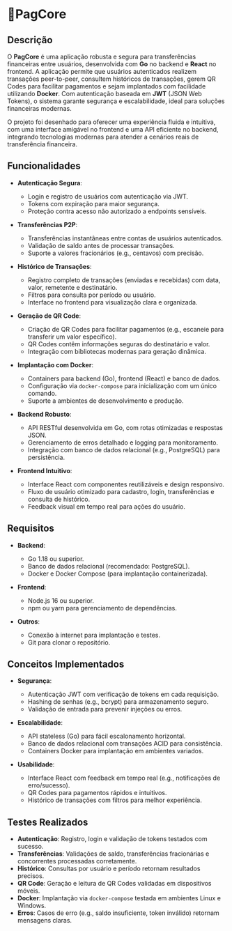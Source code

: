 # 💸PagCore

## Descrição
O **PagCore** é uma aplicação robusta e segura para transferências financeiras entre usuários, desenvolvida com **Go** no backend e **React** no frontend. A aplicação permite que usuários autenticados realizem transações peer-to-peer, consultem históricos de transações, gerem QR Codes para facilitar pagamentos e sejam implantados com facilidade utilizando **Docker**. Com autenticação baseada em **JWT** (JSON Web Tokens), o sistema garante segurança e escalabilidade, ideal para soluções financeiras modernas.

O projeto foi desenhado para oferecer uma experiência fluida e intuitiva, com uma interface amigável no frontend e uma API eficiente no backend, integrando tecnologias modernas para atender a cenários reais de transferência financeira.

## Funcionalidades

- **Autenticação Segura**:
  - Login e registro de usuários com autenticação via JWT.
  - Tokens com expiração para maior segurança.
  - Proteção contra acesso não autorizado a endpoints sensíveis.

- **Transferências P2P**:
  - Transferências instantâneas entre contas de usuários autenticados.
  - Validação de saldo antes de processar transações.
  - Suporte a valores fracionários (e.g., centavos) com precisão.

- **Histórico de Transações**:
  - Registro completo de transações (enviadas e recebidas) com data, valor, remetente e destinatário.
  - Filtros para consulta por período ou usuário.
  - Interface no frontend para visualização clara e organizada.

- **Geração de QR Code**:
  - Criação de QR Codes para facilitar pagamentos (e.g., escaneie para transferir um valor específico).
  - QR Codes contêm informações seguras do destinatário e valor.
  - Integração com bibliotecas modernas para geração dinâmica.

- **Implantação com Docker**:
  - Containers para backend (Go), frontend (React) e banco de dados.
  - Configuração via `docker-compose` para inicialização com um único comando.
  - Suporte a ambientes de desenvolvimento e produção.

- **Backend Robusto**:
  - API RESTful desenvolvida em Go, com rotas otimizadas e respostas JSON.
  - Gerenciamento de erros detalhado e logging para monitoramento.
  - Integração com banco de dados relacional (e.g., PostgreSQL) para persistência.

- **Frontend Intuitivo**:
  - Interface React com componentes reutilizáveis e design responsivo.
  - Fluxo de usuário otimizado para cadastro, login, transferências e consulta de histórico.
  - Feedback visual em tempo real para ações do usuário.

## Requisitos

- **Backend**:
  - Go 1.18 ou superior.
  - Banco de dados relacional (recomendado: PostgreSQL).
  - Docker e Docker Compose (para implantação containerizada).

- **Frontend**:
  - Node.js 16 ou superior.
  - npm ou yarn para gerenciamento de dependências.

- **Outros**:
  - Conexão à internet para implantação e testes.
  - Git para clonar o repositório.

## Conceitos Implementados

- **Segurança**:
  - Autenticação JWT com verificação de tokens em cada requisição.
  - Hashing de senhas (e.g., bcrypt) para armazenamento seguro.
  - Validação de entrada para prevenir injeções ou erros.

- **Escalabilidade**:
  - API stateless (Go) para fácil escalonamento horizontal.
  - Banco de dados relacional com transações ACID para consistência.
  - Containers Docker para implantação em ambientes variados.

- **Usabilidade**:
  - Interface React com feedback em tempo real (e.g., notificações de erro/sucesso).
  - QR Codes para pagamentos rápidos e intuitivos.
  - Histórico de transações com filtros para melhor experiência.

## Testes Realizados

- **Autenticação**: Registro, login e validação de tokens testados com sucesso.
- **Transferências**: Validações de saldo, transferências fracionárias e concorrentes processadas corretamente.
- **Histórico**: Consultas por usuário e período retornam resultados precisos.
- **QR Code**: Geração e leitura de QR Codes validadas em dispositivos móveis.
- **Docker**: Implantação via `docker-compose` testada em ambientes Linux e Windows.
- **Erros**: Casos de erro (e.g., saldo insuficiente, token inválido) retornam mensagens claras.
